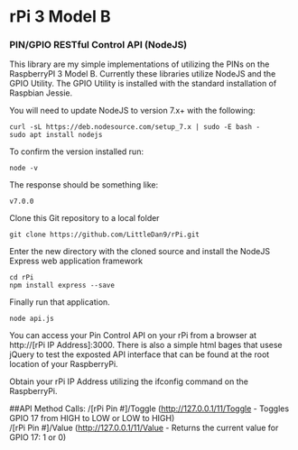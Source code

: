 # rPi 3 Model B
### PIN/GPIO RESTful Control API (NodeJS)

This library are my simple implementations of utilizing the PINs on the RaspberryPI 3 Model B. Currently these libraries utilize NodeJS and the GPIO Utility. The GPIO Utility is installed with the standard installation of Raspbian Jessie. 

You will need to update NodeJS to version 7.x+ with the following:

```
curl -sL https://deb.nodesource.com/setup_7.x | sudo -E bash -
sudo apt install nodejs
```

To confirm the version installed run:
```
node -v
```
The response should be something like:
```
v7.0.0
```

Clone this Git repository to a local folder
```
git clone https://github.com/LittleDan9/rPi.git
```
Enter the new directory with the cloned source and install the NodeJS Express web application framework
```
cd rPi
npm install express --save
```

Finally run that application.
```
node api.js
```

You can access your Pin Control API on your rPi from a browser at http://[rPi IP Address]:3000. There is also a simple html bages that usese jQuery to test the exposted API interface that can be found at the root location of your RaspberryPi.

Obtain your rPi IP Address utilizing the ifconfig command on the RaspberryPi.

##API Method Calls:
/[rPi Pin #]/Toggle (http://127.0.0.1/11/Toggle - Toggles GPIO 17 from HIGH to LOW or LOW to HIGH)<br/>
/[rPi Pin #]/Value (http://127.0.0.1/11/Value - Returns the current value for GPIO 17: 1 or 0)<br/>
